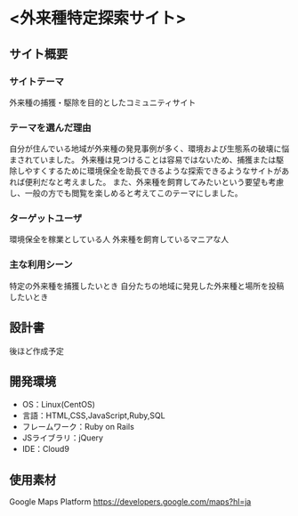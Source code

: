 # <外来種特定探索サイト>

## サイト概要
### サイトテーマ
外来種の捕獲・駆除を目的としたコミュニティサイト
​
### テーマを選んだ理由
自分が住んでいる地域が外来種の発見事例が多く、環境および生態系の破壊に悩まされていました。
外来種は見つけることは容易ではないため、捕獲または駆除しやすくするために環境保全を助長できるような探索できるようなサイトがあれば便利だなと考えました。
また、外来種を飼育してみたいという要望も考慮し、一般の方でも閲覧を楽しめると考えてこのテーマにしました。
​
### ターゲットユーザ
環境保全を稼業としている人
外来種を飼育しているマニアな人
​
### 主な利用シーン
特定の外来種を捕獲したいとき
自分たちの地域に発見した外来種と場所を投稿したいとき
​
## 設計書
後ほど作成予定
​
## 開発環境
- OS：Linux(CentOS)
- 言語：HTML,CSS,JavaScript,Ruby,SQL
- フレームワーク：Ruby on Rails
- JSライブラリ：jQuery
- IDE：Cloud9
​
## 使用素材

Google Maps  Platform
https://developers.google.com/maps?hl=ja
